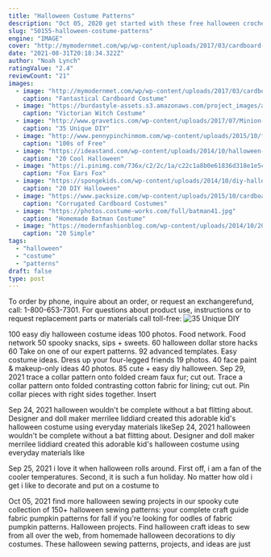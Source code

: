 ```yaml
---
title: "Halloween Costume Patterns"
description: "Oct 05, 2020 get started with these free halloween crochet patterns, which run the gamut from coasters to costumes. 10 free crochet halloween patterns from red heart. Lets start with a set of ten classic halloween crochet patterns"
slug: "50155-halloween-costume-patterns"
engine: "IMAGE"
cover: "http://mymodernmet.com/wp/wp-content/uploads/2017/03/cardboard-knight-costume-diy-23.jpg"
date: "2021-08-31T20:18:34.322Z"
author: "Noah Lynch"
ratingValue: "2.4"
reviewCount: "21"
images:
  - image: "http://mymodernmet.com/wp/wp-content/uploads/2017/03/cardboard-knight-costume-diy-23.jpg"
    caption: "Fantastical Cardboard Costume"
  - image: "https://burdastyle-assets.s3.amazonaws.com/project_images/assets/000/389/010/victorianwitch-29-2_original.jpg?1414424014"
    caption: "Victorian Witch Costume"
  - image: "http://www.gravetics.com/wp-content/uploads/2017/07/Minion-Scarecrows.jpg"
    caption: "35 Unique DIY"
  - image: "http://www.pennypinchinmom.com/wp-content/uploads/2015/10/free-pumpkin-carving-templates.png"
    caption: "100s of Free"
  - image: "https://ideastand.com/wp-content/uploads/2014/10/halloween-eye-makeup/13-halloween-eye-makeup-ideas.jpg"
    caption: "20 Cool Halloween"
  - image: "https://i.pinimg.com/736x/c2/2c/1a/c22c1a8b0e61836d318e1e5c721b4ca4.jpg"
    caption: "Fox Ears Fox"
  - image: "https://spongekids.com/wp-content/uploads/2014/10/diy-halloween-mask-crafts/9-cardboard-gargoyle-mask.jpg"
    caption: "20 DIY Halloween"
  - image: "https://www.packsize.com/wp-content/uploads/2015/10/cardboard_armor.jpg"
    caption: "Corrugated Cardboard Costumes"
  - image: "https://photos.costume-works.com/full/batman41.jpg"
    caption: "Homemade Batman Costume"
  - image: "https://modernfashionblog.com/wp-content/uploads/2014/10/20-Simple-Scary-Halloween-Nail-Art-Designs-Ideas-Trends-Stickers-2014-9.jpg"
    caption: "20 Simple"
tags:
  - "halloween"
  - "costume"
  - "patterns"
draft: false
type: post
---
```


To order by phone, inquire about an order, or request an exchangerefund, call: 1-800-653-7301. For questions about product use, instructions or to request replacement parts or materials call toll-free:
![35 Unique DIY](http://www.gravetics.com/wp-content/uploads/2017/07/Minion-Scarecrows.jpg "35 Unique DIY")

100 easy diy halloween costume ideas 100 photos. Food network. Food network 50 spooky snacks, sips + sweets. 60 halloween dollar store hacks 60  Take on one of our expert patterns. 92 advanced templates. Easy costume ideas. Dress up your four-legged friends 19 photos. 40 face paint &amp; makeup-only ideas 40 photos. 85 cute + easy diy halloween. Sep 29, 2021 trace a collar pattern onto folded cream faux fur; cut out. Trace a collar pattern onto folded contrasting cotton fabric for lining; cut out. Pin collar pieces with right sides together. Insert
<!--inArticleAds-->

<!--galleryOne-->

Sep 24, 2021 halloween wouldn't be complete without a bat flitting about. Designer and doll maker merrilee liddiard created this adorable kid's halloween costume using everyday materials likeSep 24, 2021 halloween wouldn't be complete without a bat flitting about. Designer and doll maker merrilee liddiard created this adorable kid's halloween costume using everyday materials like
<!--inArticleAds-->

<!--galleryTwo-->

Sep 25, 2021 i love it when halloween rolls around. First off, i am a fan of the cooler temperatures. Second, it is such a fun holiday. No matter how old i get i like to decorate and put on a costume to
<!--galleryThree-->

Oct 05, 2021 find more halloween sewing projects in our spooky cute collection of 150+ halloween sewing patterns: your complete craft guide fabric pumpkin patterns for fall if you're looking for oodles of fabric pumpkin patterns. Halloween projects. Find halloween craft ideas to sew from all over the web, from homemade halloween decorations to diy costumes. These halloween sewing patterns, projects, and ideas are just